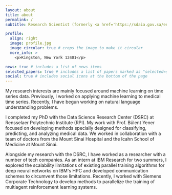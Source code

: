 ```yaml
---
layout: about
title: about
permalink: /
subtitle: Research Scientist (formerly <a href='https://sdaia.gov.sa/en/default.aspx'>SDAIA</a> (KSA), <a href='https://www.amazon.science/'>Amazon </a>). CTO at <a href='https://www.aiastrolabe.com/'>ai.astrolabe</a>. Building to scale smarter, not harder.

profile:
  align: right
  image: profile.jpg
  image_circular: true # crops the image to make it circular
  more_info: >
    <p>Kingston, New York 12401</p>

news: true # includes a list of news items
selected_papers: true # includes a list of papers marked as "selected={true}"
social: true # includes social icons at the bottom of the page
---
```


My research interests are mainly focused around machine learning on time series data. Previously, I worked on applying machine learning to medical time series. Recently, I have begun working on natural language understanding problems.

I completed my PhD with the Data Science Research Center (DSRC) at Rensselaer Polytechnic Institute (RPI). My work with Prof. Bülent Yener focused on developing methods specially designed for classifying, predicting, and analyzing medical data. We worked in collaboration with a team of doctors from the Mount Sinai Hospital and the Icahn School of Medicine at Mount Sinai. 

Alongside my research with the DSRC, I have worked as a researcher with a number of tech companies. As an intern at IBM Research for two summers, I explored the scalability limitations of existing parallel training algorithms for deep neural networks on IBM's HPC and developed communication schemes to circumvent those limitations. Recently, I worked with Siemens Corporate Technology to develop methods to parallelize the training of multiagent reinforcement learning systems.
